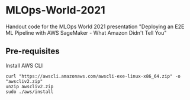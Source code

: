 # MLOps-World-2021
Handout code for the MLOps World 2021 presentation "Deploying an E2E ML Pipeline with AWS SageMaker - What Amazon Didn't Tell You"

Pre-requisites
--------------
Install AWS CLI

```
curl "https://awscli.amazonaws.com/awscli-exe-linux-x86_64.zip" -o "awscliv2.zip"
unzip awscliv2.zip
sudo ./aws/install
```